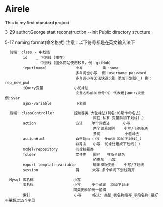 # Airele
This is my first standard project

3-29  author:George  start reconstruction 
		--init Public directory structure

5-17  naming format(命名格式) 注意：以下符号都是在英文输入法下
	 
	  前端: class - 中划线 
	 	    id    _ 下划线 (推荐)
	 	    	  - 中划线 (国外网站使用较多，例：gitHub)
	 	    input[name]             小写         例：name 
	 	    			            多单词也小写  例：username password
	 	    			            多单词小写无法快速识别 添加下划线(_) 例：rep_new_pwd
	 	    jQuery变量              小驼峰法
	 	    			            变量名称前加符号($) 代表是jQuery变量   例:$var
	 	    ajax-variable           下划线

	  后端: classController         控制器类 大驼峰法(别名:帕斯卡命名法)
	  										属性 私有 变量前加下划线(_)
	        action                  方法    单个词表述      小写
	        						        两个词易识别    小写/小驼峰法
	        						        多词           小驼峰法
	       	actionHtml              自带路由 小写  多单词 添加下划线(_)
	       					        非路由   小写  驼峰处理成下划线(_)
	       	model/repository        同控制器类
	       	folder                  文件夹   国产   帕斯卡命名
	       	                                舶来品  小写
	       	export template-variable        输出模板变量    小写/下划线
	       	session                 键      大写 多个单词下划线隔开

	  Mysql 库名称                  小写
	        表名称                  小写     多个单词  添加下划线
	        					   同类表添加统一前缀
	        索引                    小写     格式: 类型_表名称缩写_字段名称 最好不要超过15个字母
